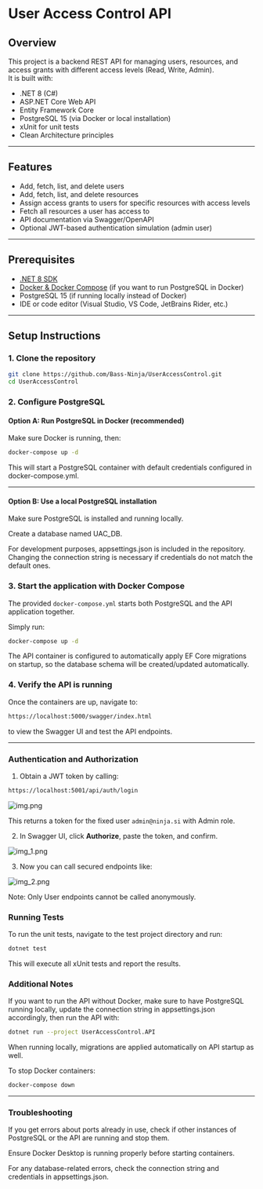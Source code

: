 # User Access Control API

## Overview

This project is a backend REST API for managing users, resources, and access grants with different access levels (Read, Write, Admin).  
It is built with:

- .NET 8 (C#)
- ASP.NET Core Web API
- Entity Framework Core
- PostgreSQL 15 (via Docker or local installation)
- xUnit for unit tests
- Clean Architecture principles

---

## Features

- Add, fetch, list, and delete users
- Add, fetch, list, and delete resources
- Assign access grants to users for specific resources with access levels
- Fetch all resources a user has access to
- API documentation via Swagger/OpenAPI
- Optional JWT-based authentication simulation (admin user)

---

## Prerequisites

- [.NET 8 SDK](https://dotnet.microsoft.com/en-us/download/dotnet/8.0)
- [Docker & Docker Compose](https://www.docker.com/get-started) (if you want to run PostgreSQL in Docker)
- PostgreSQL 15 (if running locally instead of Docker)
- IDE or code editor (Visual Studio, VS Code, JetBrains Rider, etc.)

---

## Setup Instructions

### 1. Clone the repository

```bash
git clone https://github.com/Bass-Ninja/UserAccessControl.git
cd UserAccessControl
```

### 2. Configure PostgreSQL

#### Option A: Run PostgreSQL in Docker (recommended)
Make sure Docker is running, then:

```bash
docker-compose up -d
```
This will start a PostgreSQL container with default credentials configured in docker-compose.yml.

---
#### Option B: Use a local PostgreSQL installation
Make sure PostgreSQL is installed and running locally.

Create a database named UAC_DB.

For development purposes, appsettings.json is included in the repository. Changing the connection string is necessary if credentials do not match the default ones.

### 3. Start the application with Docker Compose

The provided `docker-compose.yml` starts both PostgreSQL and the API application together.

Simply run:

```bash
docker-compose up -d
```
The API container is configured to automatically apply EF Core migrations on startup, so the database schema will be created/updated automatically.

### 4. Verify the API is running
   Once the containers are up, navigate to:


```bash
https://localhost:5000/swagger/index.html
```
to view the Swagger UI and test the API endpoints.

---

### Authentication and Authorization

1. Obtain a JWT token by calling:

```bash
https://localhost:5001/api/auth/login
```
![img.png](img.png)

This returns a token for the fixed user `admin@ninja.si` with Admin role.

2. In Swagger UI, click **Authorize**, paste the token, and confirm.

![img_1.png](img_1.png)

3. Now you can call secured endpoints like:

![img_2.png](img_2.png)

Note: Only User endpoints cannot be called anonymously.


### Running Tests
To run the unit tests, navigate to the test project directory and run:

```bash
dotnet test
```
This will execute all xUnit tests and report the results.

### Additional Notes
If you want to run the API without Docker, make sure to have PostgreSQL running locally, update the connection string in appsettings.json accordingly, then run the API with:

```bash
dotnet run --project UserAccessControl.API
```
When running locally, migrations are applied automatically on API startup as well.

To stop Docker containers:

```bash
docker-compose down
```

---
### Troubleshooting
If you get errors about ports already in use, check if other instances of PostgreSQL or the API are running and stop them.

Ensure Docker Desktop is running properly before starting containers.

For any database-related errors, check the connection string and credentials in appsettings.json.